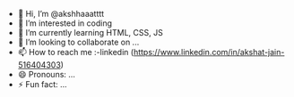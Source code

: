 - 👋 Hi, I’m @akshhaaatttt
- 👀 I’m interested in coding
- 🌱 I’m currently learning HTML, CSS, JS
- 💞️ I’m looking to collaborate on ...
- 📫 How to reach me :-linkedin (https://www.linkedin.com/in/akshat-jain-516404303)
- 😄 Pronouns: ...
- ⚡ Fun fact: ...

<!---
akshhaaatttt/akshhaaatttt is a ✨ special ✨ repository because its `README.md` (this file) appears on your GitHub profile.
You can click the Preview link to take a look at your changes.
--->
